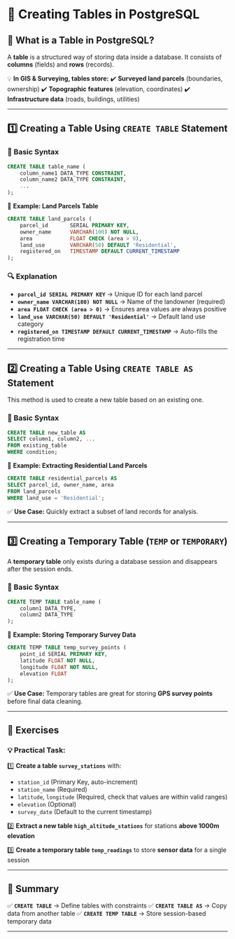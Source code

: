 # **📌 Creating Tables in PostgreSQL**

## **🧐 What is a Table in PostgreSQL?**

A **table** is a structured way of storing data inside a database. It consists of **columns** (fields) and **rows** (records).

💡 **In GIS & Surveying, tables store:**
✔️ **Surveyed land parcels** (boundaries, ownership)
✔️ **Topographic features** (elevation, coordinates)
✔️ **Infrastructure data** (roads, buildings, utilities)

---

## **1️⃣ Creating a Table Using `CREATE TABLE` Statement**

### **📌 Basic Syntax**

```sql
CREATE TABLE table_name (
    column_name1 DATA_TYPE CONSTRAINT,
    column_name2 DATA_TYPE CONSTRAINT,
    ...
);
```

📌 **Example: Land Parcels Table**

```sql
CREATE TABLE land_parcels (
    parcel_id       SERIAL PRIMARY KEY,
    owner_name      VARCHAR(100) NOT NULL,
    area            FLOAT CHECK (area > 0),
    land_use        VARCHAR(50) DEFAULT 'Residential',
    registered_on   TIMESTAMP DEFAULT CURRENT_TIMESTAMP
);
```

### **🔍 Explanation**

- **`parcel_id SERIAL PRIMARY KEY`** → Unique ID for each land parcel
- **`owner_name VARCHAR(100) NOT NULL`** → Name of the landowner (required)
- **`area FLOAT CHECK (area > 0)`** → Ensures area values are always positive
- **`land_use VARCHAR(50) DEFAULT 'Residential'`** → Default land use category
- **`registered_on TIMESTAMP DEFAULT CURRENT_TIMESTAMP`** → Auto-fills the registration time

---

## **2️⃣ Creating a Table Using `CREATE TABLE AS` Statement**

This method is used to create a new table based on an existing one.

### **📌 Basic Syntax**

```sql
CREATE TABLE new_table AS
SELECT column1, column2, ...
FROM existing_table
WHERE condition;
```

📌 **Example: Extracting Residential Land Parcels**

```sql
CREATE TABLE residential_parcels AS
SELECT parcel_id, owner_name, area
FROM land_parcels
WHERE land_use = 'Residential';
```

✅ **Use Case:** Quickly extract a subset of land records for analysis.

---

## **3️⃣ Creating a Temporary Table (`TEMP` or `TEMPORARY`)**

A **temporary table** only exists during a database session and disappears after the session ends.

### **📌 Basic Syntax**

```sql
CREATE TEMP TABLE table_name (
    column1 DATA_TYPE,
    column2 DATA_TYPE
);
```

📌 **Example: Storing Temporary Survey Data**

```sql
CREATE TEMP TABLE temp_survey_points (
    point_id SERIAL PRIMARY KEY,
    latitude FLOAT NOT NULL,
    longitude FLOAT NOT NULL,
    elevation FLOAT
);
```

✅ **Use Case:** Temporary tables are great for storing **GPS survey points** before final data cleaning.

---

## **📌 Exercises**

### **💡 Practical Task:**

1️⃣ **Create a table `survey_stations`** with:

- `station_id` (Primary Key, auto-increment)
- `station_name` (Required)
- `latitude`, `longitude` (Required, check that values are within valid ranges)
- `elevation` (Optional)
- `survey_date` (Default to the current timestamp)

2️⃣ **Extract a new table `high_altitude_stations`** for stations **above 1000m elevation**

3️⃣ **Create a temporary table `temp_readings`** to store **sensor data** for a single session

---

## **📌 Summary**

✅ **`CREATE TABLE`** → Define tables with constraints
✅ **`CREATE TABLE AS`** → Copy data from another table
✅ **`CREATE TEMP TABLE`** → Store session-based temporary data

---
